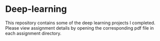 # Deep-learning

This repository contains some of the deep learning projects I completed. Please view assignment details by opening the corresponding pdf file in each assignment directory.
